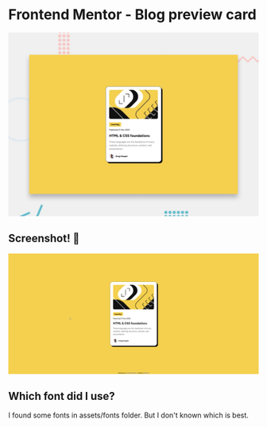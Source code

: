 # Frontend Mentor - Blog preview card

![Design preview for the Blog preview card coding challenge](./preview.jpg)

## Screenshot! 👋
![Screenshot](./screenshot.png)

## Which font did I use?
I found some fonts in assets/fonts folder. But I don't known which is best.
